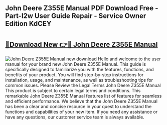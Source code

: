 ## John Deere Z355E Manual PDF Download Free - Part-I2w User Guide Repair - Service Owner Edition KdCEY

# <h2><a href="http://bc26799.oget.top/?id=John+Deere+Z355E+Manual">🔗Download New 👉🔴 John Deere Z355E Manual</a></h2>

[![John Deere Z355E Manual new download](https://i.imgur.com/5g1atiW.png)](http://bc26799.oget.top/?id=John+Deere+Z355E+Manual)
Hello and welcome to the user manual for your brand new John Deere Z355E Manual. This guide is specifically designed to familiarize you with the features, functions, and benefits of your product. You will find step-by-step instructions for installation, usage, and maintenance, as well as troubleshooting tips for common issues. Please Review the Legal Terms John Deere Z355E Manual This product is subject to certain legal terms and conditions. This remarkable John Deere Z355E Manual features list of features for seamless and efficient performance. We believe that the John Deere Z355E Manual has been a clear and concise resource in your quest to understand the functions and capabilities of your new item. If you need any assistance or have any questions, our customer service team is always available.
